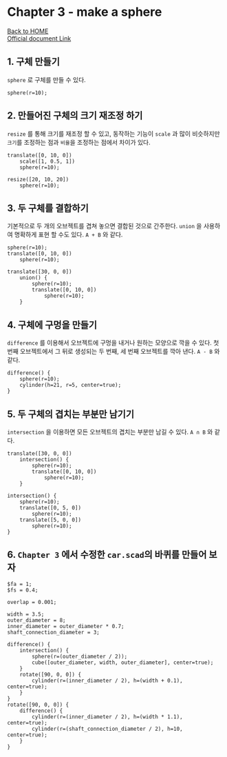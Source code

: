 # Chapter 3 - make a sphere

[Back to HOME](../README.md)<br>
[Official document Link](https://en.wikibooks.org/wiki/OpenSCAD_Tutorial/Chapter_2)

## 1. 구체 만들기

`sphere` 로 구체를 만들 수 있다.

```openscad
sphere(r=10);
```

## 2. 만들어진 구체의 크기 재조정 하기

`resize` 를 통해 크기를 재조정 할 수 있고, 동작하는 기능이 `scale` 과 많이 비슷하지만 `크기`를 조정하는 점과 `비율`을 조정하는 점에서 차이가 있다.

```openscad
translate([0, 10, 0])
    scale([1, 0.5, 1])
    sphere(r=10);

resize([20, 10, 20])
    sphere(r=10);
```

## 3. 두 구체를 결합하기

기본적으로 두 개의 오브젝트를 겹쳐 놓으면 결합된 것으로 간주한다. `union` 을 사용하여 명확하게 표현 할 수도 있다. `A + B` 와 같다.

```openscad
sphere(r=10);
translate([0, 10, 0])
    sphere(r=10);

translate([30, 0, 0])
    union() {
        sphere(r=10);
        translate([0, 10, 0])
            sphere(r=10);
    }
```

## 4. 구체에 구멍을 만들기

`difference` 를 이용해서 오브젝트에 구멍을 내거나 원하는 모양으로 깍을 수 있다. 첫 번째 오브젝트에서 그 뒤로 생성되는 두 번째, 세 번째 오브젝트를 깍아 낸다. `A - B` 와 같다.

```openscad
difference() {
    sphere(r=10);
    cylinder(h=21, r=5, center=true);
}
```

## 5. 두 구체의 겹치는 부분만 남기기

`intersection` 을 이용하면 모든 오브젝트의 겹치는 부분만 남길 수 있다. `A ∩ B` 와 같다.

```openscad
translate([30, 0, 0])
    intersection() {
        sphere(r=10);
        translate([0, 10, 0])
            sphere(r=10);
    }

intersection() {
    sphere(r=10);
    translate([0, 5, 0])
        sphere(r=10);
    translate([5, 0, 0])
        sphere(r=10);
}
```

## 6. `Chapter 3` 에서 수정한 `car.scad`의 바퀴를 만들어 보자

```openscad
$fa = 1;
$fs = 0.4;

overlap = 0.001;

width = 3.5;
outer_diameter = 8;
inner_diameter = outer_diameter * 0.7;
shaft_connection_diameter = 3;

difference() {
    intersection() {
        sphere(r=(outer_diameter / 2));
        cube([outer_diameter, width, outer_diameter], center=true);
    }
    rotate([90, 0, 0]) {
        cylinder(r=(inner_diameter / 2), h=(width + 0.1), center=true);
    }
}
rotate([90, 0, 0]) {
    difference() {
        cylinder(r=(inner_diameter / 2), h=(width * 1.1), center=true);
        cylinder(r=(shaft_connection_diameter / 2), h=10, center=true);
    }
}
```
